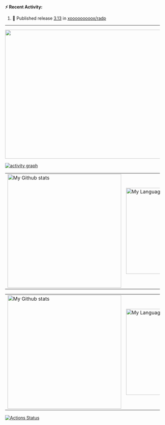 <!--
see <https://github.com/qwerty541/qwerty541/blob/master/README.md>
see <https://github.com/guilyx/guilyx/blob/master/README.md>
-->

**:zap: Recent Activity:**

<!--START_SECTION:activity-->
1. 🚀 Published release [3.13](https://github.com/xooooooooox/radp/releases/tag/3.13) in [xooooooooox/radp](https://github.com/xooooooooox/radp)
<!--END_SECTION:activity-->

---

<p align="center">
  <img
    src="https://socialify.git.ci/xooooooooox/xooooooooox/image?description=1&font=Source%20Code%20Pro&forks=1&issues=1&name=1&owner=1&pulls=1&stargazers=1&theme=Auto"
    alt="waka-readme"
    width="1200"
    height="420"
  />
</p>

<!--
```yaml
```
-->

<!-- activity graph -->
[![activity graph](https://github-readme-activity-graph.vercel.app/graph?username=xooooooooox&theme=github-dark-dimmed&custom_title=xooooooooox%20Activity%20Graph&hide_border=true)](https://github.com/ashutosh00710/github-readme-activity-graph)

<!--START_SECTION:waka-->
<!--END_SECTION:waka-->


<!-- GRS (Light Mode) -->
<a href="https://github.com/xooooooooox#gh-light-mode-only">
  <table cellspacing="0" cellpadding="0">
    <tr>
      <td style="border: 0;">
          <img
            src="https://github-readme-stats-steel-omega.vercel.app/api?username=xooooooooox&show_icons=true&include_all_commits=true&hide_border=true&number_format=long&rank_icon=percentile&show=reviews,discussions_started,discussions_answered,prs_merged,prs_merged_percentage#gh-light-mode-only"
            alt="My Github stats"
            height="370"
          />
      </td>
      <td style="border: 0;">
          <img
            src="https://github-readme-stats-steel-omega.vercel.app/api/top-langs/?username=xooooooooox&layout=pie&hide_border=true&langs_count=10&size_weight=0.5&count_weight=0.5&custom_title=Langs%20distribution%20in%20my%20repos#gh-light-mode-only"
            alt="My Language stats"
            width="280"
          />
      </td>
    </tr>
  </table>
</a>

<!-- GRS (Dark Mode) -->
<a href="https://github.com/xooooooooox#gh-dark-mode-only">
  <table cellspacing="0" cellpadding="0">
    <tr>
      <td style="border: 0;">
        <img
          src="https://github-readme-stats-steel-omega.vercel.app/api?username=xooooooooox&show_icons=true&include_all_commits=true&icon_color=2d77dc&title_color=2d77dc&text_color=ffffff&bg_color=0d1117&hide_border=true&number_format=long&rank_icon=percentile&show=reviews,discussions_started,discussions_answered,prs_merged,prs_merged_percentage#gh-dark-mode-only"
          alt="My Github stats"
          height="370"
        />
      </td>
      <td style="border: 0;">
        <img
          src="https://github-readme-stats-steel-omega.vercel.app/api/top-langs/?username=xooooooooox&layout=pie&icon_color=2d77dc&title_color=2d77dc&text_color=ffffff&bg_color=0d1117&hide_border=true&langs_count=10&size_weight=0.5&count_weight=0.5&custom_title=Langs%20distribution%20in%20my%20repos#gh-dark-mode-only"
          alt="My Language stats"
          width="280"
        />
      </td>
    </tr>
  </table>
</a>

[![Actions Status](https://github.com/xooooooooox/xooooooooox/workflows/update-gh-activity/badge.svg)](https://github.com/xooooooooox/xooooooooox/actions)